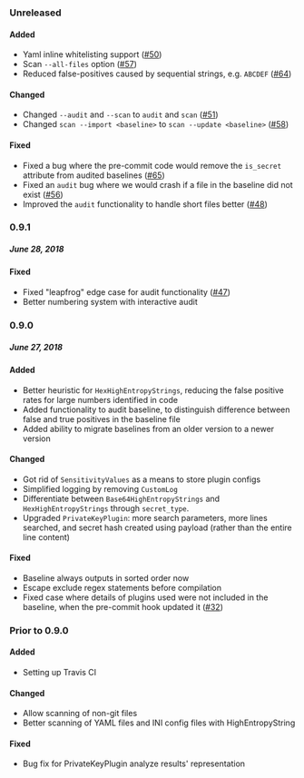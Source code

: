 ### Unreleased

#### Added

- Yaml inline whitelisting support ([#50])
- Scan `--all-files` option ([#57])
- Reduced false-positives caused by sequential strings, e.g. `ABCDEF` ([#64])

#### Changed

- Changed `--audit` and `--scan` to `audit` and `scan` ([#51])
- Changed `scan --import <baseline>` to `scan --update <baseline>` ([#58])

#### Fixed

- Fixed a bug where the pre-commit code would remove the `is_secret` attribute from
  audited baselines ([#65])
- Fixed an `audit` bug where we would crash if a file in the baseline did not exist
  ([#56])
- Improved the `audit` functionality to handle short files better ([#48])


[#48]: https://github.com/Yelp/detect-secrets/pull/48
[#50]: https://github.com/Yelp/detect-secrets/pull/50
[#51]: https://github.com/Yelp/detect-secrets/pull/51
[#56]: https://github.com/Yelp/detect-secrets/pull/56
[#57]: https://github.com/Yelp/detect-secrets/pull/57
[#58]: https://github.com/Yelp/detect-secrets/pull/58
[#64]: https://github.com/Yelp/detect-secrets/pull/64
[#65]: https://github.com/Yelp/detect-secrets/pull/65


### 0.9.1
##### June 28, 2018

#### Fixed

- Fixed "leapfrog" edge case for audit functionality ([#47])
- Better numbering system with interactive audit


[#47]: https://github.com/Yelp/detect-secrets/pull/47


### 0.9.0
##### June 27, 2018

#### Added

- Better heuristic for `HexHighEntropyStrings`, reducing the false positive rates
  for large numbers identified in code
- Added functionality to audit baseline, to distinguish difference between
  false and true positives in the baseline file
- Added ability to migrate baselines from an older version to a newer version

#### Changed

- Got rid of `SensitivityValues` as a means to store plugin configs
- Simplified logging by removing `CustomLog`
- Differentiate between `Base64HighEntropyStrings` and `HexHighEntropyStrings` through
  `secret_type`.
- Upgraded `PrivateKeyPlugin`: more search parameters, more lines searched,
  and secret hash created using payload (rather than the entire line content)

#### Fixed

- Baseline always outputs in sorted order now
- Escape exclude regex statements before compilation
- Fixed case where details of plugins used were not included in the baseline,
  when the pre-commit hook updated it ([#32])


[#32]: https://github.com/Yelp/detect-secrets/pull/32


### Prior to 0.9.0

#### Added

- Setting up Travis CI

#### Changed

- Allow scanning of non-git files
- Better scanning of YAML files and INI config files with HighEntropyString

#### Fixed

- Bug fix for PrivateKeyPlugin analyze results' representation
